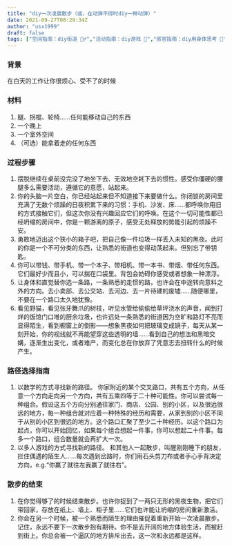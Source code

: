 ```yaml
---
title: "diy一次凌晨散步（或，在动弹不得时diy一种动弹）"
date: 2021-09-27T08:29:34Z
author: "usx1999"
draft: false
tags: ["空间指南：diy街道 👮‍♂️","活动指南：diy游戏 🎳","感官指南：diy用身体思考 🤔","SDGs指南：diy健康福祉","学科指南：diy数学计算","感官指南：diy一种交媾","活动指南：diy一种走 🚶‍♀️","政治指南：diy一种抽签"]
---
```


### 背景
在白天的工作让你很烦心、受不了的时候

### 材料
1. 腿、拐棍、轮椅……任何能移动自己的东西
2. 一个晚上
3. 一个室外空间
4. （可选）能拿着走的任何东西

### 过程步骤
1. 摆脱继续在桌前没完没了地坐下去、无效地空耗下去的惯性。感受你僵硬的腰腿多么需要活动，遵循它的意愿，站起来。
2. 你的头脑一片空白，你已经站起来但不知道接下来要做什么。你闭锁的房间里充满了无数个烦躁的日夜积累下来的习惯：手机、沙发、床……都呼唤你用旧的方式接触它们，但这次你没有兴趣回应它们的呼唤。在这个一切可能性都已经坍缩的房间中，你是一颗游离的原子，感受无处释放的势能引起的烦躁不安。
3. 勇敢地迈出这个狭小的箱子吧，把自己像一件垃圾一样丢入未知的黑夜。此时的你是一个不可分类的东西，让熟悉的街道也变得动荡起来。但别忘了带钥匙。
4. 你可以带钱、带手机、带一个本子、带相机、带一本书、带烟、带任何东西。它们最好少而且小，可以揣在口袋里。背包会妨碍你感受或者想象一种漂浮。
5. 让身体和直觉替你选一条路，一条熟悉的走惯的路，也许会在中途转向意料之外的方向。去小卖部、去公交站、去河边、去一片待建的废墟……随便哪里，不要在一个路口太久地犹豫。
6. 看见野猫，看见张牙舞爪的树枝，听见水管给偷偷给草坪浇水的声音，闻到打烊的饭馆门口堆的厨余垃圾，也许远处一条熟悉的街道因为空旷和路灯不亮而显得陌生，看到橱窗上的倒影——想象黑夜如何把玻璃变成镜子，每天从某一刻开始，你的视线就不再能望穿这些透明的墙……看到自己的想法和黑暗交媾，逐渐生出变化，或者难产，而变化总在你放弃了凭意志去扭转什么的时候产生。

### 路径选择指南
1. 以数学的方式寻找新的路径。
你家附近的某个交叉路口，共有五个方向，从任意一个方向走向另一个方向，共有五乘四等于二十种可能性。你可以尝试每一种组合。假设这五个方向分别通往家门、商店、公园、别的小区，以及很远很远的地方，每一种组合就对应着一种特殊的经历和需要，从家到别的小区不同于从别的小区到很远的地方。这个路口汇聚了至少二十种经历。以这个路口为起点，你可以开始回忆，如果每个组合想起一件事，你可以想起二十件事。每多一个路口，组合数量就会再扩大一次。
2. 以多人游戏的方式寻找新的路径。
和其他人一起散步，叫醒刚刚睡下的朋友，拦住偶遇的陌生人……每次遇到岔路时，你们用石头剪刀布或者手心手背决定方向，e.g.“你赢了就往左我赢了就往右”。

### 散步的结束
1. 在你觉得够了的时候结束散步。也许你捉到了一两只无形的黑夜生物，把它们带回家，存放在纸上、墙上、柜子里……它们也许能让坍缩的房间重新激活。
2. 你会在另一个时候，被一个熟悉而陌生的理由催促着重新开始一次凌晨散步。记住，永远不要下一次散步抱有期待。你不是去开阔的地方体验生活，而被赶到街上。你总会被一个逼仄的地方排斥出去，这一次和永远都是这样。

